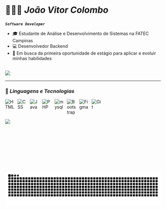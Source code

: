 # 👨‍💻🚀 ***João Vitor Colombo***
***`Software Developer`*** 
- 🎓 Estudante de Análise e Desenvolvimento de Sistemas na FATEC Campinas
- 💻 Desenvolvedor Backend
- 📌 Em busca da primeira oportunidade de estágio para aplicar e evoluir minhas habilidades
<br>
<a href="https://www.linkedin.com/in/joaocolombo1/" target="_blank"><img src="https://img.shields.io/badge/-LinkedIn-%230077B5?style=for-the-badge&logo=linkedin&logoColor=white" target="_blank"></a>
  
---
 
### 🤖 ***Linguagens e Tecnologias***
<img 
    align="left"
    alt="HTML"
    title="HTML"
    width="30px"
    style="padding-right: 10px;"
    src="https://cdn.jsdelivr.net/gh/devicons/devicon@latest/icons/html5/html5-original.svg" 
/>

<img 
    align="left"
    alt="CSS"
    title="CSS"
    width="30px"
    style="padding-right: 10px;"
    src="https://cdn.jsdelivr.net/gh/devicons/devicon@latest/icons/css3/css3-original.svg"
/>

<img 
    align="left"
    alt="Java"
    title="Java"
    width="30px"
    style="padding-right: 10px;"
    src="https://cdn.jsdelivr.net/gh/devicons/devicon@latest/icons/java/java-original.svg"
/>

<img 
    align="left"
    alt="PHP"
    title="PHP"
    width="30px"
    style="padding-right: 10px;"
    src="https://cdn.jsdelivr.net/gh/devicons/devicon@latest/icons/php/php-original.svg"
/>

<img 
    align="left"
    alt="mysql"
    title="mysql"
    width="30px"
    style="padding-right: 10px;"
    src="https://cdn.jsdelivr.net/gh/devicons/devicon@latest/icons/mysql/mysql-original.svg"
/>

<img 
    align="left"
    alt="Bootstrap"
    title="Bootstrap"
    width="30px"
    style="padding-right: 10px;"
    src="https://cdn.jsdelivr.net/gh/devicons/devicon@latest/icons/bootstrap/bootstrap-original.svg" 
/>

<img 
    align="left"
    alt="Figma"
    title="Figma"
    width="30px"
    style="padding-right: 10px;"
    src="https://cdn.jsdelivr.net/gh/devicons/devicon@latest/icons/figma/figma-original.svg"
/>

<img 
    align="left"
    alt="Git"
    title="Git"
    width="30px"
    style="padding-right: 10px;"
    src="https://cdn.jsdelivr.net/gh/devicons/devicon@latest/icons/git/git-original.svg"
/>

<br>
<br>
<br>

<img 
    align="left"
    height="170px"
    style="padding-right: 10px;"
    src="https://github-readme-stats.vercel.app/api?username=1colombo&show_icons=true&theme=github_dark&include_all_commits=true&hide=stars,issues&locale=pt-br"
/>

<br>

<picture align="left">
  <source media="(prefers-color-scheme: dark)" srcset="https://raw.githubusercontent.com/1colombo/1colombo/output/github-contribution-grid-snake-dark.svg">
  <source media="(prefers-color-scheme: light)" srcset="https://raw.githubusercontent.com/1colombo/1colombo/output/github-contribution-grid-snake-dark.svg">
  <img align="left" alt="github contribution grid snake animation" src="https://raw.githubusercontent.com/1colombo/1colombo/output/github-contribution-grid-snake.svg">
</picture>
